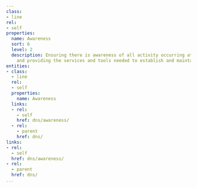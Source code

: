 ```yaml
---
class:
- line
rel:
- self
properties:
  name: Awareness
  sort: 6
  level: 2
  description: Ensuring there is awareness of all activity occurring at the DNS layer,
    and providing the services and tools needed to establish and maintain this awareness.
entities:
- class:
  - line
  rel:
  - self
  properties:
    name: Awareness
  links:
  - rel:
    - self
    href: dns/awareness/
  - rel:
    - parent
    href: dns/
links:
- rel:
  - self
  href: dns/awareness/
- rel:
  - parent
  href: dns/
...
```

